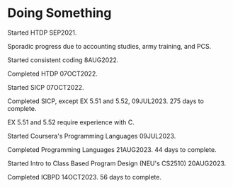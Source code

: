 # Doing Something

Started HTDP SEP2021.

Sporadic progress due to accounting studies, army training, and PCS.

Started consistent coding 8AUG2022.

Completed HTDP 07OCT2022.

Started SICP 07OCT2022.

Completed SICP, except EX 5.51 and 5.52, 09JUL2023. 275 days to complete.

EX 5.51 and 5.52 require experience with C.

Started Coursera's Programming Languages 09JUL2023.

Completed Programming Languages 21AUG2023. 44 days to complete.

Started Intro to Class Based Program Design (NEU's CS2510) 20AUG2023.

Completed ICBPD 14OCT2023. 56 days to complete.
